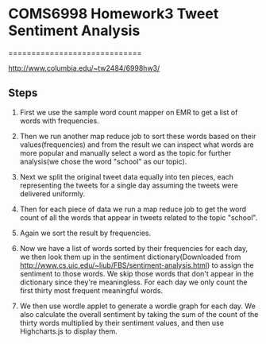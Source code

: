 # COMS6998 Homework3 Tweet Sentiment Analysis
=============================

http://www.columbia.edu/~tw2484/6998hw3/

## Steps
1. First we use the sample word count mapper on EMR to get a list of words with frequencies.

2. Then we run another map reduce job to sort these words based on their values(frequencies) and from the result we can inspect what words are more popular and manually select a word as the topic for further analysis(we chose the word "school" as our topic).

3. Next we split the original tweet data equally into ten pieces, each representing the tweets for a single day assuming the tweets were delivered uniformly.

4. Then for each piece of data we run a map reduce job to get the word count of all the words that appear in tweets related to the topic "school".

5. Again we sort the result by frequencies.

6. Now we have a list of words sorted by their frequencies for each day, we then look them up in the sentiment dictionary(Downloaded from http://www.cs.uic.edu/~liub/FBS/sentiment-analysis.html) to assign the sentiment to those words. We skip those words that don't appear in the dictionary since they're meaningless. For each day we only count the first thirty most frequent meaningful words.

7. We then use wordle applet to generate a wordle graph for each day. We also calculate the overall sentiment by taking the sum of the count of the thirty words multiplied by their sentiment values, and then use Highcharts.js to display them.
